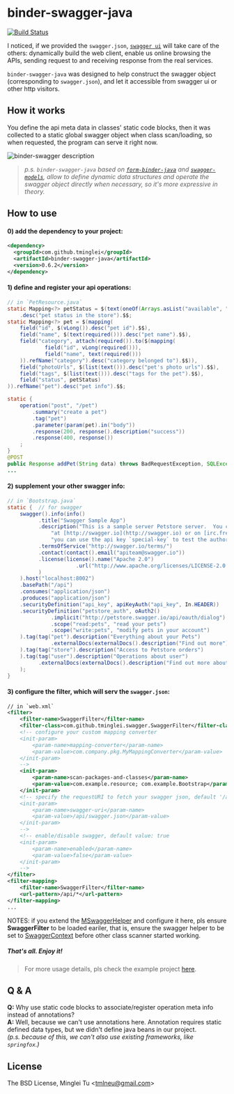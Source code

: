 # binder-swagger-java

[![Build Status](https://travis-ci.org/tminglei/binder-swagger-java.svg?branch=master)](https://travis-ci.org/tminglei/binder-swagger-java)

I noticed, if we provided the `swagger.json`, [`swagger ui`](http://petstore.swagger.io/) will take care of the others: dynamically build the web client, enable us online browsing the APIs, sending request to and receiving response from the real services.

`binder-swagger-java` was designed to help construct the swagger object (corresponding to `swagger.json`), and let it accessible from swagger ui or other http visitors.


## How it works
You define the api meta data in classes' static code blocks, then it was collected to a static global swagger object when class scan/loading, so when requested, the program can serve it right now.

![binder-swagger description](https://raw.githubusercontent.com/tminglei/binder-swagger-java/master/binder-swagger-java.png)

> _p.s. `binder-swagger-java` based on [`form-binder-java`](https://github.com/tminglei/form-binder-java) and [`swagger-models`](https://github.com/swagger-api/swagger-core), allow to define dynamic data structures and operate the swagger object directly when necessary, so it's more expressive in theory._


## How to use
#### 0) add the dependency to your project:
```xml
<dependency>
  <groupId>com.github.tminglei</groupId>
  <artifactId>binder-swagger-java</artifactId>
  <version>0.6.2</version>
</dependency>
```
#### 1) define and register your api operations:
```java
// in `PetResource.java`
static Mapping<?> petStatus = $(text(oneOf(Arrays.asList("available", "pending", "sold"))))
    .desc("pet status in the store").$$;
static Mapping<?> pet = $(mapping(
    field("id", $(vLong()).desc("pet id").$$),
    field("name", $(text(required())).desc("pet name").$$),
    field("category", attach(required()).to($(mapping(
            field("id", vLong(required())),
            field("name", text(required()))
    )).refName("category").desc("category belonged to").$$)),
    field("photoUrls", $(list(text())).desc("pet's photo urls").$$),
    field("tags", $(list(text())).desc("tags for the pet").$$),
    field("status", petStatus)
)).refName("pet").desc("pet info").$$;

static {
    operation("post", "/pet")
        .summary("create a pet")
        .tag("pet")
        .parameter(param(pet).in("body"))
        .response(200, response().description("success"))
        .response(400, response())
    ;
}
@POST
public Response addPet(String data) throws BadRequestException, SQLException {
...
```
#### 2) supplement your other swagger info:
```java
// in `Bootstrap.java`
static {  // for swagger
	swagger().info(info()
	      .title("Swagger Sample App")
	      .description("This is a sample server Petstore server.  You can find out more about Swagger " +
		      "at [http://swagger.io](http://swagger.io) or on [irc.freenode.net, #swagger](http://swagger.io/irc/).  For this sample, " +
		      "you can use the api key `special-key` to test the authorization filters.")
	      .termsOfService("http://swagger.io/terms/")
	      .contact(contact().email("apiteam@swagger.io"))
	      .license(license().name("Apache 2.0")
		              .url("http://www.apache.org/licenses/LICENSE-2.0.html")
	      )
	).host("localhost:8002")
	.basePath("/api")
	.consumes("application/json")
	.produces("application/json")
	.securityDefinition("api_key", apiKeyAuth("api_key", In.HEADER))
	.securityDefinition("petstore_auth", oAuth2()
		      .implicit("http://petstore.swagger.io/api/oauth/dialog")
		      .scope("read:pets", "read your pets")
		      .scope("write:pets", "modify pets in your account")
	).tag(tag("pet").description("Everything about your Pets")
		      .externalDocs(externalDocs().description("Find out more").url("http://swagger.io"))
	).tag(tag("store").description("Access to Petstore orders")
	).tag(tag("user").description("Operations about user")
	      .externalDocs(externalDocs().description("Find out more about our store").url("http://swagger.io"))
	);
}
```
#### 3) configure the filter, which will serv the `swagger.json`:
```xml
// in `web.xml`
<filter>
    <filter-name>SwaggerFilter</filter-name>
    <filter-class>com.github.tminglei.swagger.SwaggerFilter</filter-class>
    <!-- configure your custom mapping converter
    <init-param>
        <param-name>mapping-converter</param-name>
        <param-value>com.company.pkg.MyMappingConverter</param-value>
    </init-param>
    -->
    <init-param>
        <param-name>scan-packages-and-classes</param-name>
        <param-value>com.example.resource; com.example.Bootstrap</param-value>
    </init-param>
    <!-- specify the requestURI to fetch your swagger json, default '/api/swagger.json'
    <init-param>
        <param-name>swagger-uri</param-name>
        <param-value>/api/swagger.json</param-value>
    </init-param>
    -->
    <!-- enable/disable swagger, default value: true
    <init-param>
        <param-name>enabled</param-name>
        <param-value>false</param-value>
    </init-param>
    -->
</filter>
<filter-mapping>
    <filter-name>SwaggerFilter</filter-name>
    <url-pattern>/api/*</url-pattern>
</filter-mapping>
...
```
NOTES: if you extend the [MSwaggerHelper](https://github.com/tminglei/binder-swagger-java/blob/master/src/main/java/com/github/tminglei/swagger/MSwaggerHelper.java) and configure it here, pls ensure **SwaggerFilter** to be loaded eariler, that is, ensure the swagger helper to be set to [SwaggerContext](https://github.com/tminglei/binder-swagger-java/blob/master/src/main/java/com/github/tminglei/swagger/SwaggerContext.java) before other class scanner started working.


##### That's all. Enjoy it!


> For more usage details, pls check the example project [here](https://github.com/tminglei/binder-swagger-java/tree/master/example/java-jaxrs).


## Q & A
**Q:** Why use static code blocks to associate/register operation meta info instead of annotations?  
**A:** Well, because we can't use annotations here. Annotation requires static defined data types, but we didn't define java beans in our project.  
_(p.s. because of this, we can't also use existing frameworks, like `springfox`.)_


## License
The BSD License, Minglei Tu &lt;tmlneu@gmail.com&gt;
